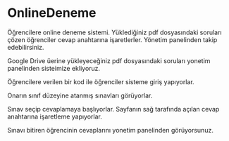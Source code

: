 # OnlineDeneme
Öğrencilere online deneme sistemi. Yüklediğiniz pdf dosyasındaki soruları çözen öğrenciler cevap anahtarına işaretlerler. Yönetim panelinden takip edebilirsiniz.

Google Drive üerine yükleyeceğiniz pdf dosyasındaki soruları yonetim panelinden sisteimize ekliyoruz.

Öğrencilere verilen bir kod ile öğrenciler sisteme giriş yapıyorlar. 

Onarın sınıf düzeyine atanmış sınavları görüyorlar.

Sınav seçip cevaplamaya başlıyorlar. Sayfanın sağ tarafında açılan cevap anahtarına işaretleme yapıyorlar.

Sınavı bitiren öğrencinin cevaplarını yonetim panelinden görüyorsunuz.
